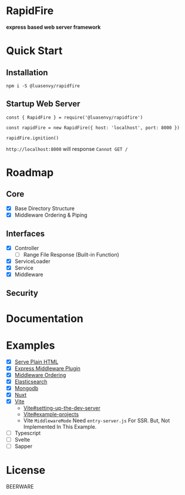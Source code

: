 # RapidFire

**express based web server framework**

# Quick Start

## Installation
```
npm i -S @luasenvy/rapidfire
```

## Startup Web Server
```
const { RapidFire } = require('@luasenvy/rapidfire')

const rapidFire = new RapidFire({ host: 'localhost', port: 8000 })

rapidFire.ignition()
```

`http://localhost:8000` will response `Cannot GET /`

# Roadmap

## Core
- [x] Base Directory Structure
- [x] Middleware Ordering & Piping

## Interfaces
- [x] Controller
  * [ ] Range File Response (Built-in Function)
- [x] ServiceLoader
- [x] Service
- [x] Middleware

## Security

# Documentation

# Examples
- [x] [Serve Plain HTML](https://github.com/luasenvy/rapidfire-example-serve-html)
- [x] [Express Middleware Plugin](https://github.com/luasenvy/rapidfire-example-express-session)
- [x] [Middleware Ordering](https://github.com/luasenvy/rapidfire-example-order-middlewares)
- [x] [Elasticsearch](https://github.com/luasenvy/rapidfire-example-elasticsearch)
- [x] [Mongodb](https://github.com/luasenvy/rapidfire-example-mongodb)
- [x] [Nuxt](https://github.com/luasenvy/rapidfire-example-nuxt)
- [x] [Vite](https://github.com/luasenvy/rapidfire-example-vite)
  * [Vite#setting-up-the-dev-server](https://vitejs.dev/guide/ssr.html#setting-up-the-dev-server)
  * [Vite#example-projects](https://vitejs.dev/guide/ssr.html#example-projects)
  * Vite `MiddlewareMode` Need `entry-server.js` For SSR. But, Not Implemented In This Example.
- [ ] Typescript
- [ ] Svelte
- [ ] Sapper

# License
BEERWARE
